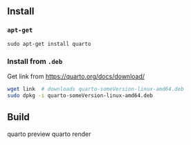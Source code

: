 ## Install

### `apt-get`

`sudo apt-get install quarto`

### Install from `.deb`

Get link from https://quarto.org/docs/download/

```bash
wget link  # downloads quarto-someVersion-linux-amd64.deb
sudo dpkg -i quarto-someVersion-linux-amd64.deb
```

## Build

quarto preview
quarto render
